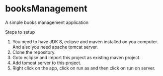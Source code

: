 # booksManagement
A simple books management application

Steps to setup
1. You need to have JDK 8, eclipse and maven installed on you computer. And also you need apache tomcat server. 
2. Clone the repository.
3. Goto eclipse and import this project as existing maven project. 
4. Add tomcat server to this project. 
5. Right click on the app, click on run as and then click on run on server.

